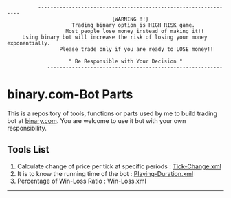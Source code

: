               ----------------------------------------------------------------                        
                                      {WARNING !!}
                         Trading binary option is HIGH RISK game. 
                       Most people lose money instead of making it!!     
         Using binary bot will increase the risk of losing your money exponentially.                                      
                     Please trade only if you are ready to LOSE money!!
                             
                        " Be Responsible with Your Decision "
                 ---------------------------------------------------------

      

# binary.com-Bot Parts
This is a repository of tools, functions or parts used by me to build trading bot at [binary.com](https://www.binary.bot/). You are welcome to use it but with your own responsibility. 

Tools List
---------

1. Calculate change of price per tick at specific periods :  [Tick-Change.xml](https://raw.githubusercontent.com/binarydream1/Bot-Binary.com/master/ChangeOfPrice.xml)
2. It is to know the running time of the bot :  [Playing-Duration.xml](https://raw.githubusercontent.com/binarydream1/Bot-Binary.com/master/Playing-Duration.xml)
3. Percentage of Win-Loss Ratio : Win-Loss.xml

---------
